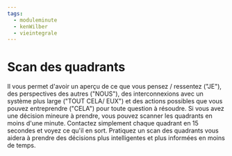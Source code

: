 ```yaml
---
tags:
  - moduleminute
  - kenWilber
  - vieintegrale
---
```

# Scan des quadrants

Il vous permet d'avoir un aperçu de ce que vous pensez / ressentez ("JE"), des perspectives des autres ("NOUS"), des interconnexions avec un système plus large ("TOUT CELA/ EUX") et des actions possibles que vous pouvez entreprendre ("CELA") pour toute question à résoudre. Si vous avez une décision mineure à prendre, vous pouvez scanner les quadrants en moins d'une minute. 
Contactez simplement chaque quadrant en 15 secondes et voyez ce qu'il en sort. Pratiquez un scan des quadrants vous aidera à prendre des décisions plus intelligentes et plus informées en moins de temps.